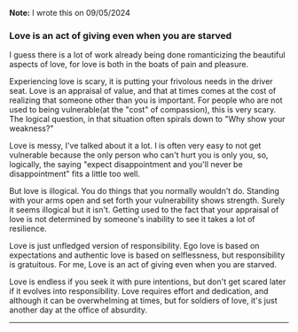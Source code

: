 **Note:** I wrote this on 09/05/2024

### Love is an act of giving even when you are starved

I guess there is a lot of work already being done romanticizing the beautiful aspects of love, for love is both in the boats of pain and pleasure.

Experiencing love is scary, it is putting your frivolous needs in the driver seat. Love is an appraisal of value, and that at times comes at the cost of realizing that someone other than you is important. For people who are not used to being vulnerable(at the "cost" of compassion), this is very scary. The logical question, in that situation often spirals down to "Why show your weakness?" 

Love is messy, I've talked about it a lot. I is often very easy to not get vulnerable because the only person who can't hurt you is only you, so, logically,  the saying "expect disappointment and you'll never be disappointment" fits a little too well.

But love is illogical. You do things that you normally wouldn't do. Standing with your arms open and set forth your vulnerability shows strength. Surely it seems illogical but it isn't. Getting used to the fact that your appraisal of love is not determined by someone's inability to see it takes a lot of resilience.

Love is just unfledged version of responsibility. Ego love is based on expectations and authentic love is based on selflessness, but responsibility is gratuitous. For me, Love is an act of giving even when you are starved.

Love is endless if you seek it with pure intentions, but don't get scared later if it evolves into responsibility. Love requires effort and dedication, and although it can be overwhelming at times, but for soldiers of love, it's just another day at the office of absurdity.

---
